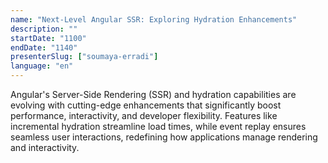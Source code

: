```yaml
---
name: "Next-Level Angular SSR: Exploring Hydration Enhancements"
description: ""
startDate: "1100"
endDate: "1140"
presenterSlug: ["soumaya-erradi"]
language: "en"
---
```


Angular's Server-Side Rendering (SSR) and hydration capabilities are evolving with cutting-edge enhancements that significantly boost performance, interactivity, and developer flexibility. Features like incremental hydration streamline load times, while event replay ensures seamless user interactions, redefining how applications manage rendering and interactivity.
